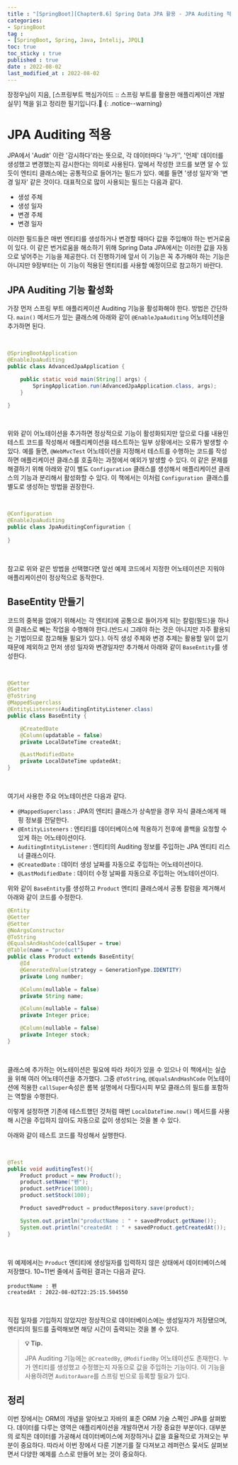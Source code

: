 ```yaml
---
title : "[SpringBoot][Chapter8.6] Spring Data JPA 활용 - JPA Auditing 적용하기"
categories:
- SpringBoot
tag :
- [SpringBoot, Spring, Java, Intelij, JPQL]
toc: true
toc_sticky : true
published : true
date : 2022-08-02
last_modified_at : 2022-08-02
---
```






장정우님이 지음, [스프링부트 핵심가이드 :: 스프링 부트를 활용한 애플리케이션 개발 실무] 책을 읽고 정리한 필기입니다.📢
{: .notice--warning}



# JPA Auditing 적용

JPA에서 'Audit' 이란 '감시하다'라는 뜻으로, 각 데이터마다 '누가'', '언제' 데이터를 생성했고 변경했는지 감시한다는 의미로 사용된다. 앞에서 작성한 코드를 보면 알 수 있듯이 엔티티 클래스에는 공통적으로 들어가는 필드가 있다. 예를 들면 '생성 일자'와 '변경 일자' 같은 것이다. 대표적으로 많이 사용되는 필드는 다음과 같다.

- 생성 주체
- 생성 일자
- 변경 주체
- 변경 일자



이러한 필드들은 매번 엔티티를 생성하거나 변경할 때마다 값을 주입해야 하는 번거로움이 있다. 이 같은 번거로움을 해소하기 위해 Spring Data JPA에서는 이러한 값을 자동으로 넣어주는 기능을 제공한다. 더 진행하기에 앞서 이 기능은 꼭 추가해야 하는 기능은 아니지만 9장부터는 이 기능이 적용된 엔티티를 사용할 예정이므로 참고하기 바란다.



## JPA Auditing 기능 활성화

가장 먼저 스프링 부트 애플리케이션 Auditing 기능을 활성화해야 한다. 방법은 간단하다. `main()` 메서드가 있는 클래스에 아래와 같이 `@EnableJpaAuditing` 어노테이션을 추가하면 된다.

<br>

```java
@SpringBootApplication
@EnableJpaAuditing
public class AdvancedJpaApplication {

    public static void main(String[] args) {
        SpringApplication.run(AdvancedJpaApplication.class, args);
    }

}
```

<br>

위와 같이 어노테이션을 추가하면 정상적으로 기능이 활성화되지만 앞으로 다룰 내용인 테스트 코드를 작성해서 애플리케이션을 테스트하는 일부 상황에서는 오류가 발생할 수 있다. 예를 들면, `@WebMvcTest` 어노테이션을 지정해서 테스트를 수행하는 코드를 작성하면 애플리케이션 클래스를 호출하는 과정에서 예외가 발생할 수 있다. 이 같은 문제를 해결하기 위해 아래와 같이 별도 `Configuration` 클래스를 생성해서 애플리케이션 클래스의 기능과 분리해서 활성화할 수 있다. 이 책에서는 이처럼 `Configuration `클래스를 별도로 생성하는 방법을 권장한다.

<br>

```java
@Configuration
@EnableJpaAuditing
public class JpaAuditingConfiguration {
    
}
```

<br>

참고로 위와 같은 방법을 선택했다면 앞선 예제 코드에서 지정한 어노테이션은 지워야 애플리케이션이 정상적으로 동작한다.



## BaseEntity 만들기

코드의 중복을 없애기 위해서는 각 엔티티에 공통으로 들어가게 되는 칼럼(필드)을 하나의 클래스로 빼는 작업을 수행해야 한다.(반드시 그래야 하는 것은 아니지만 자주 활용되는 기법이므로 참고해둘 필요가 있다.). 아직 생성 주체와 변경 추제는 활용할 일이 없기 때문에 제외하고 먼저 생성 일자와 변경일자만 추가해서 아래와 같이 `BaseEntity`를 생성한다.

<br>

```java
@Getter
@Setter
@ToString
@MappedSuperclass
@EntityListeners(AuditingEntityListener.class)
public class BaseEntity {

    @CreatedDate
    @Column(updatable = false)
    private LocalDateTime createdAt;

    @LastModifiedDate
    private LocalDateTime updatedAt;
}
```

<br>

여기서 사용한 주요 어노테이션은 다음과 같다.

- `@MappedSuperclass` : JPA의 엔티티 클래스가 상속받을 경우 자식 클래스에게 매핑 정보를 전달한다.
- `@EntityListeners` : 엔티티를 데이터베이스에 적용하기 전후에 콜백을 요청할 수 있게 하는 어노테이션이다.
- `AuditingEntityListener` : 엔티티의 Auditing 정보를 주입하는 JPA 엔티티 리스너 클래스이다.
- `@CreatedDate` : 데이터 생성 날짜를 자동으로 주입하는 어노테이션이다.
- `@LastModifiedDate` : 데이터 수정 날짜를 자동으로 주입하는 어노테이션이다.

위와 같이 `BaseEntity`를 생성하고 `Product` 엔티티 클래스에서 공통 칼럼을 제거해서 아래와 같이 코드를 수정한다.

```java
@Entity
@Getter
@Setter
@NoArgsConstructor
@ToString
@EqualsAndHashCode(callSuper = true)
@Table(name = "product")
public class Product extends BaseEntity{
    @Id
    @GeneratedValue(strategy = GenerationType.IDENTITY)
    private Long number;

    @Column(nullable = false)
    private String name;

    @Column(nullable = false)
    private Integer price;

    @Column(nullable = false)
    private Integer stock;
}
```

<br>

클래스에 추가하는 어노테이션은 필요에 따라 차이가 있을 수 있으나 이 책에서는 실습을 위해 여러 어노테이션을 추가했다. 그중 `@ToString`, `@EqualsAndHashCode` 어노테이션에 적용한 `callSuper`속성은 롬복 설명에서 다뤘다시피 부모 클래스의 필드를 포함하는 역할을 수행한다.

이렇게 설정하면 기존에 테스트했던 것처럼 매번 `LocalDateTime.now()` 메서드를 사용해 시간을 주입하지 않아도 자동으로 값이 생성되는 것을 볼 수 있다.

아래와 같이 테스트 코드를 작성해서 실행한다.

<br>

```java
@Test
public void auditingTest(){
    Product product = new Product();
    product.setName("펜");
    product.setPrice(1000);
    product.setStock(100);

    Product savedProduct = productRepository.save(product);

    System.out.println("productName : " + savedProduct.getName());
    System.out.println("createdAt : " + savedProduct.getCreatedAt());
}
```

<br>

위 예제에서는 `Product` 엔티티에 생성일자를 입력하지 않은 상태에서 데이터베이스에 저장했다. 10~11번 줄에서 출력된 결과는 다음과 같다.

```
productName : 펜
createdAt : 2022-08-02T22:25:15.504550
```

<br>

직접 일자를 기입하지 않았지만 정상적으로 데이터베이스에는 생성일자가 저장됐으며, 엔티티의 필드를 출력해보면 해당 시간이 출력되는 것을 볼 수 있다.



> **💡 Tip.**
>
> JPA Auditing 기능에는 `@CreatedBy`, `@ModifiedBy` 어노테이션도 존재한다. 누가 엔티티를 생성했고 수정했는지 자동으로 값을 주입하는 기능이다. 이 기능을 사용하려면 `AuditorAware`를 스프링 빈으로 등록할 필요가 있다.



## 정리

이번 장에서는 ORM의 개념을 알아보고 자바의 표준 ORM 기술 스펙인 JPA를 살펴봤다. 데이터를 다루는 영역은 애플리케이션을 개발하면서 가장 중요한 부분이다. 대부분의 로직은 데이터를 가공해서 데이터베이스에 저장하거나 값을 효율적으로 가져오는 부분이 중요하다. 따라서 이번 장에서 다룬 기본기를 잘 다져보고 레퍼런스 뭊서도 살펴보면서 다양한 예제를 스스로 만들어 보는 것이 중요하다.
